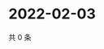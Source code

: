 # 2022-02-03

共 0 条

<!-- BEGIN WEIBO -->
<!-- 最后更新时间 Thu Feb 03 2022 16:13:45 GMT+0800 (China Standard Time) -->

<!-- END WEIBO -->
